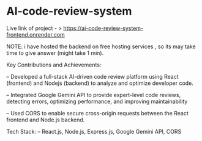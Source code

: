 # AI-code-review-system



Live link of project - > https://ai-code-review-system-frontend.onrender.com

NOTE: i have hosted the backend on free hosting services , so its may take time to give answer (might take 1 min).



Key Contributions and Achievements:

– Developed a full-stack AI-driven code review platform using React (frontend) and Nodejs (backend) to analyze and
optimize developer code.


– Integrated Google Gemini API to provide expert-level code reviews, detecting errors, optimizing performance, and
improving maintainability


– Used CORS to enable secure cross-origin requests between the React frontend and Node.js backend.

Tech Stack:
– React.js, Node.js, Express.js, Google Gemini API, CORS
